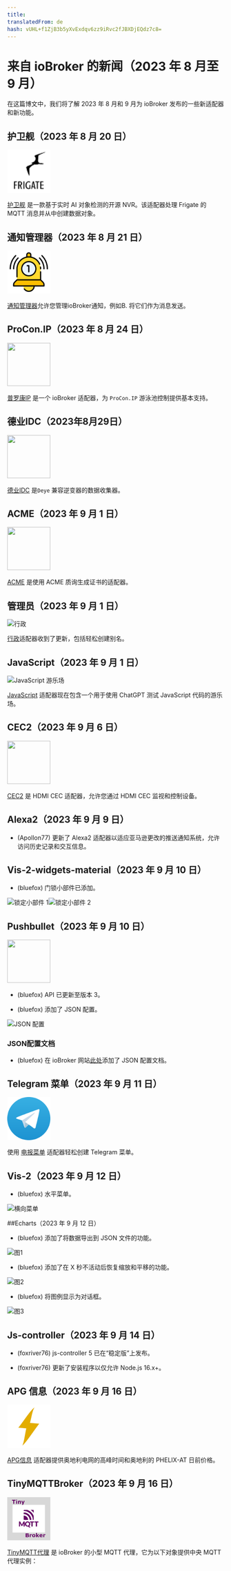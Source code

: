 ```yaml
---
title: 
translatedFrom: de
hash: vUHL+f1ZjB3b5yXvExdqv6zz9iRvc2fJBXDjEQdz7c8=
---
```

# 来自 ioBroker 的新闻（2023 年 8 月至 9 月）
<!-- SOURCE: 438668 # 来自 ioBroker 的新闻（2023 年 8 月至 9 月） -->
在这篇博文中，我们将了解 2023 年 8 月和 9 月为 ioBroker 发布的一些新适配器和新功能。
<!-- SOURCE: 452545 在这篇博文中，我们将了解 2023 年 8 月和 9 月为 ioBroker 发布的一些新适配器和新功能。 -->

## 护卫舰（2023 年 8 月 20 日）
<!-- SOURCE: 173807 ## 护卫舰（2023 年 8 月 20 日） -->
<img src="https://raw.githubusercontent.com/Bettman66/ioBroker.frigate/master/admin/frigate.png" width="100" height="100" />
<!-- SOURCE: 823263 <img src="https://raw.githubusercontent.com/Bettman66/ioBroker.frigate/master/admin/frigate.png" width="100" height="100" /> -->

[护卫舰](https://github.com/Bettman66/ioBroker.frigate) 是一款基于实时 AI 对象检测的开源 NVR。该适配器处理 Frigate 的 MQTT 消息并从中创建数据对象。
<!-- SOURCE: 312473 §§LLLLL_0§§ 是一款基于实时 AI 对象检测的开源 NVR。该适配器处理 Frigate 的 MQTT 消息并从中创建数据对象。 -->

## 通知管理器（2023 年 8 月 21 日）
<!-- SOURCE: 287635 ## 通知管理器（2023 年 8 月 21 日） -->
<img src="https://raw.githubusercontent.com/foxriver76/ioBroker.notification-manager/master/admin/notification-manager.png" width="100" height="100" />
<!-- SOURCE: 692214 <img src="https://raw.githubusercontent.com/foxriver76/ioBroker.notification-manager/master/admin/notification-manager.png" width="100" height="100" /> -->

[通知管理器](https://github.com/foxriver76/ioBroker.notification-manager)允许您管理ioBroker通知，例如B. 将它们作为消息发送。
<!-- SOURCE: 274128 §§LLLLL_0§§允许您管理ioBroker通知，例如B. 将它们作为消息发送。 -->

## ProCon.IP（2023 年 8 月 24 日）
<!-- SOURCE: 225418 ## ProCon.IP（2023 年 8 月 24 日） -->
<img src="https://raw.githubusercontent.com/ylabonte/ioBroker.procon-ip/master/admin/procon-ip.png" width="100" height="100" />
<!-- SOURCE: 551005 <img src="https://raw.githubusercontent.com/ylabonte/ioBroker.procon-ip/master/admin/procon-ip.png" width="100" height="100" /> -->

[普罗康IP](https://github.com/ylabonte/ioBroker.procon-ip) 是一个 ioBroker 适配器，为 `ProCon.IP` 游泳池控制提供基本支持。
<!-- SOURCE: 345066 §§LLLLL_0§§ 是一个 ioBroker 适配器，为 §§SSSSS_0§§ 游泳池控制提供基本支持。 -->

## 德业IDC（2023年8月29日）
<!-- SOURCE: 8752 ## 德业IDC（2023年8月29日） -->
<img src="https://raw.githubusercontent.com/raschy/ioBroker.deyeidc/master/admin/deyeidc.png" width="100" height="100" />
<!-- SOURCE: 54399 <img src="https://raw.githubusercontent.com/raschy/ioBroker.deyeidc/master/admin/deyeidc.png" width="100" height="100" /> -->

[德业IDC](https://github.com/raschy/ioBroker.deyeidc) 是`Deye` 兼容逆变器的数据收集器。
<!-- SOURCE: 858223 §§LLLLL_0§§ 是§§SSSSS_0§§ 兼容逆变器的数据收集器。 -->

## ACME（2023 年 9 月 1 日）
<!-- SOURCE: 320476 ## ACME（2023 年 9 月 1 日） -->
<img src="https://raw.githubusercontent.com/iobroker-community-adapters/ioBroker.acme/master/admin/acme.png" width="100" height="100" />
<!-- SOURCE: 591710 <img src="https://raw.githubusercontent.com/iobroker-community-adapters/ioBroker.acme/master/admin/acme.png" width="100" height="100" /> -->

[ACME](https://github.com/iobroker-community-adapters/ioBroker.acme) 是使用 ACME 质询生成证书的适配器。
<!-- SOURCE: 528587 §§LLLLL_0§§ 是使用 ACME 质询生成证书的适配器。 -->

## 管理员（2023 年 9 月 1 日）
<!-- SOURCE: 494759 ## 管理员（2023 年 9 月 1 日） -->
![行政](en/blog/images/2023_09_26_admin_context.png)
<!-- SOURCE: 194801 §§IIIII_0§§ -->

[行政](https://github.com/ioBroker/ioBroker.admin)适配器收到了更新，包括轻松创建别名。
<!-- SOURCE: 215128 §§LLLLL_0§§适配器收到了更新，包括轻松创建别名。 -->

## JavaScript（2023 年 9 月 1 日）
<!-- SOURCE: 102045 ## JavaScript（2023 年 9 月 1 日） -->
![JavaScript 游乐场](en/blog/images/2023_09_27_javascript_chat_gpt.png)
<!-- SOURCE: 983824 §§IIIII_0§§ -->

[JavaScript](https://github.com/ioBroker/ioBroker.javascript) 适配器现在包含一个用于使用 ChatGPT 测试 JavaScript 代码的游乐场。
<!-- SOURCE: 932743 §§LLLLL_0§§ 适配器现在包含一个用于使用 ChatGPT 测试 JavaScript 代码的游乐场。 -->

## CEC2（2023 年 9 月 6 日）
<!-- SOURCE: 24159 ## CEC2（2023 年 9 月 6 日） -->
<img src="https://raw.githubusercontent.com/iobroker-community-adapters/ioBroker.cec2/master/admin/cec2.png" width="100" height="100" />
<!-- SOURCE: 294570 <img src="https://raw.githubusercontent.com/iobroker-community-adapters/ioBroker.cec2/master/admin/cec2.png" width="100" height="100" /> -->

[CEC2](https://github.com/iobroker-community-adapters/ioBroker.cec2) 是 HDMI CEC 适配器，允许您通过 HDMI CEC 监视和控制设备。
<!-- SOURCE: 202115 §§LLLLL_0§§ 是 HDMI CEC 适配器，允许您通过 HDMI CEC 监视和控制设备。 -->

## Alexa2（2023 年 9 月 9 日）
<!-- SOURCE: 777646 ## Alexa2（2023 年 9 月 9 日） -->
- (Apollon77) 更新了 Alexa2 适配器以适应亚马逊更改的推送通知系统，允许访问历史记录和交互信息。
<!-- SOURCE: 611555 - (Apollon77) 更新了 Alexa2 适配器以适应亚马逊更改的推送通知系统，允许访问历史记录和交互信息。 -->

## Vis-2-widgets-material（2023 年 9 月 10 日）
<!-- SOURCE: 402950 ## Vis-2-widgets-material（2023 年 9 月 10 日） -->
- (bluefox) 门锁小部件已添加。
<!-- SOURCE: 505717 - (bluefox) 门锁小部件已添加。 -->

![锁定小部件 1](en/blog/images/2023_09_10_vis-2-widgets-material-lock-1.png)![锁定小部件 2](en/blog/images/2023_09_10_vis-2-widgets-material-lock-2.png)
<!-- SOURCE: 553321   §§IIIII_0§§
  §§IIIII_1§§ -->

## Pushbullet（2023 年 9 月 10 日）
<!-- SOURCE: 508710 ## Pushbullet（2023 年 9 月 10 日） -->
<img src="https://raw.githubusercontent.com/mcm1957/ioBroker.pushbullet/master/admin/pushbullet.png" width="100" height="100" />
<!-- SOURCE: 698675 <img src="https://raw.githubusercontent.com/mcm1957/ioBroker.pushbullet/master/admin/pushbullet.png" width="100" height="100" /> -->

- (bluefox) API 已更新至版本 3。
<!-- SOURCE: 340953 - (bluefox) API 已更新至版本 3。 -->
- (bluefox) 添加了 JSON 配置。
<!-- SOURCE: 872655 - (bluefox) 添加了 JSON 配置。 -->

  ![JSON 配置](en/blog/images/2023_09_10_pushbullet.png)
<!-- SOURCE: 404236   §§IIIII_0§§ -->

### JSON配置文档
<!-- SOURCE: 222205 ### JSON配置文档 -->
- (bluefox) 在 ioBroker 网站[此处](https://www.iobroker.net/#en/documentation/dev/adapterjsonconfig.md)添加了 JSON 配置文档。
<!-- SOURCE: 865015 - (bluefox) JSON-Konfigurationsdokumentation wurde der ioBroker-Website [hier](https://www.iobroker.net/#en/documentation/dev/adapterjsonconfig.md) hinzugefügt. -->

## Telegram 菜单（2023 年 9 月 11 日）
<!-- SOURCE: 541882 ## Telegram 菜单（2023 年 9 月 11 日） -->
<img src="https://raw.githubusercontent.com/MiRo1310/ioBroker.telegram-menu/master/admin/telegram-menu.png" width="100" height="100" />
<!-- SOURCE: 809414 <img src="https://raw.githubusercontent.com/MiRo1310/ioBroker.telegram-menu/master/admin/telegram-menu.png" width="100" height="100" /> -->

使用 [电报菜单](https://github.com/MiRo1310/ioBroker.telegram-menu) 适配器轻松创建 Telegram 菜单。
<!-- SOURCE: 736250 使用 §§LLLLL_0§§ 适配器轻松创建 Telegram 菜单。 -->

## Vis-2（2023 年 9 月 12 日）
<!-- SOURCE: 491415 ## Vis-2（2023 年 9 月 12 日） -->
- (bluefox) 水平菜单。
<!-- SOURCE: 64324 - (bluefox) 水平菜单。 -->

  ![横向菜单](en/blog/images/2023_09_12_vis-2-menu.png)
<!-- SOURCE: 238545   §§IIIII_0§§ -->

##Echarts（2023 年 9 月 12 日）
<!-- SOURCE: 120611 ##Echarts（2023 年 9 月 12 日） -->
- (bluefox) 添加了将数据导出到 JSON 文件的功能。
<!-- SOURCE: 387426 - (bluefox) 添加了将数据导出到 JSON 文件的功能。 -->

  ![图1](en/blog/images/2023_09_12_echart-1.png)
<!-- SOURCE: 663602   §§IIIII_0§§ -->

- (bluefox) 添加了在 X 秒不活动后恢复缩放和平移的功能。
<!-- SOURCE: 293806 - (bluefox) 添加了在 X 秒不活动后恢复缩放和平移的功能。 -->

  ![图2](en/blog/images/2023_09_12_echart-2.png)
<!-- SOURCE: 398738   §§IIIII_0§§ -->

- (bluefox) 将图例显示为对话框。
<!-- SOURCE: 919161 - (bluefox) 将图例显示为对话框。 -->

  ![图3](en/blog/images/2023_09_13_echart-3.png)
<!-- SOURCE: 103870   §§IIIII_0§§ -->

## Js-controller（2023 年 9 月 14 日）
<!-- SOURCE: 678432 ## Js-controller（2023 年 9 月 14 日） -->
- (foxriver76) js-controller 5 已在“稳定版”上发布。
<!-- SOURCE: 432576 - (foxriver76) js-controller 5 wurde auf `Stable` veröffentlicht. -->
- (foxriver76) 更新了安装程序以仅允许 Node.js 16.x+。
<!-- SOURCE: 88525 - (foxriver76) 更新了安装程序以仅允许 Node.js 16.x+。 -->

## APG 信息（2023 年 9 月 16 日）
<!-- SOURCE: 119918 ## APG 信息（2023 年 9 月 16 日） -->
<img src="https://raw.githubusercontent.com/HGlab01/ioBroker.apg-info/master/admin/apg-info.png" width="100" height="100" />
<!-- SOURCE: 917421 <img src="https://raw.githubusercontent.com/HGlab01/ioBroker.apg-info/master/admin/apg-info.png" width="100" height="100" /> -->

[APG信息](https://github.com/HGlab01/ioBroker.apg-info) 适配器提供奥地利电网的高峰时间和奥地利的 PHELIX-AT 日前价格。
<!-- SOURCE: 401132 §§LLLLL_0§§ 适配器提供奥地利电网的高峰时间和奥地利的 PHELIX-AT 日前价格。 -->

## TinyMQTTBroker（2023 年 9 月 16 日）
<!-- SOURCE: 140285 ## TinyMQTTBroker（2023 年 9 月 16 日） -->
<img src="https://raw.githubusercontent.com/HGlab01/ioBroker.tinymqttbroker/master/admin/tinymqttbroker.png" width="100" height="100" />
<!-- SOURCE: 623718 <img src="https://raw.githubusercontent.com/HGlab01/ioBroker.tinymqttbroker/master/admin/tinymqttbroker.png" width="100" height="100" /> -->

[TinyMQTT代理](https://github.com/HGlab01/ioBroker.tinymqttbroker) 是 ioBroker 的小型 MQTT 代理，它为以下对象提供中央 MQTT 代理实例：
<!-- SOURCE: 170354 §§LLLLL_0§§ 是 ioBroker 的小型 MQTT 代理，它为以下对象提供中央 MQTT 代理实例： -->